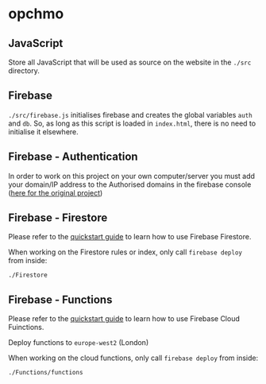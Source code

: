 # opchmo

## JavaScript
Store all JavaScript that will be used as source on the website in the `./src` directory.

## Firebase
`./src/firebase.js` initialises firebase and creates the global variables `auth` and `db`. So, as long as this script is loaded in `index.html`, there is no need to initialise it elsewhere.

## Firebase - Authentication
In order to work on this project on your own computer/server you must add your domain/IP address to the Authorised domains in the firebase console ([here for the original project](https://console.firebase.google.com/u/0/project/opchmo/authentication/providers))

## Firebase - Firestore
Please refer to the [quickstart guide](https://firebase.google.com/docs/firestore/quickstart?authuser=0) to learn how to use Firebase Firestore.

When working on the Firestore rules or index, only call `firebase deploy` from inside:
```
./Firestore
```

## Firebase - Functions
Please refer to the [quickstart guide](https://firebase.google.com/docs/functions/get-started?authuser=0) to learn how to use Firebase Cloud Fuinctions.

Deploy functions to `europe-west2` (London)

When working on the cloud functions, only call `firebase deploy` from inside:
```
./Functions/functions
```
